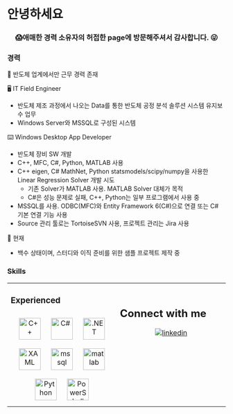 # 안녕하세요

### **<div align="center">😱애매한 경력 소유자의 허접한 page에 방문해주셔서 감사합니다. 😜</div>**  
  
### 경력
👀 반도체 업계에서만 근무 경력 존재

🖥️ IT Field Engineer 
  - 반도체 제조 과정에서 나오는 Data를 통한 반도체 공정 분석 솔루션 시스템 유지보수 업무 
  - Windows Server와 MSSQL로 구성된 시스템

⌨️ Windows Desktop App Developer
  - 반도체 장비 SW 개발
  - C++, MFC, C#, Python, MATLAB 사용
  - C++ eigen, C# MathNet, Python statsmodels/scipy/numpy을 사용한 Linear Regression Solver 개발 시도
    - 기존 Solver가 MATLAB 사용. MATLAB Solver 대체가 목적
	- C#은 성능 문제로 실패, C++, Python는 일부 프로그램에서 사용 중
  - MSSQL를 사용. ODBC(MFC)와 Entity Framework 6(C#)으로 연결 또는 C# 기본 연결 기능 사용
  - Source 관리 툴로는 TortoiseSVN 사용, 프로젝트 관리는 Jira 사용
 
📆 현재
  - 백수 상태이며, 스터디와 이직 준비를 위한 샘플 프로젝트 제작 중

### Skills  
<table><tr><td valign="top" width="33%">

### Experienced
<div align="center">  
<img style="margin: 10px" src="https://profilinator.rishav.dev/skills-assets/cplusplus-original.svg" alt="C++" title="C++" height="50" />  
<img style="margin: 10px" src="https://profilinator.rishav.dev/skills-assets/csharp-original.svg" alt="C#" title="C#" height="50" />  
<img style="margin: 10px" src="https://profilinator.rishav.dev/skills-assets/dot-net-original-wordmark.svg" alt=".NET" title=".NET" height="50" /> 
<img style="margin: 10px" src="https://profilinator.rishav.dev/skills-assets/xaml.png" alt="XAML" title="XAML" height="50" />
<img style="margin: 10px" src="https://www.svgrepo.com/show/303229/microsoft-sql-server-logo.svg" alt="mssql" title="MSSQL" width="50" height="50"/> 
<img style="margin: 10px" src="https://upload.wikimedia.org/wikipedia/commons/2/21/Matlab_Logo.png" alt="matlab" title="MATLAB" width="50" height="50"/>
<img style="margin: 10px" src="https://profilinator.rishav.dev/skills-assets/python-original.svg" alt="Python" title="Python" height="50" />
<img style="margin: 10px" src="https://profilinator.rishav.dev/skills-assets/powershell.png" alt="PowerShell" title="PowerShell" height="50" />  

</td><td valign="top" width="33%"> 

<br/>  

## Connect with me  
<div align="center">
<a href="https://www.linkedin.com/in/seungwoo-kwahk-4b1112172" target="_blank">
<img src=https://img.shields.io/badge/linkedin-%231E77B5.svg?&style=for-the-badge&logo=linkedin&logoColor=white alt=linkedin style="margin-bottom: 5px;" />
</a>
<br/>  
